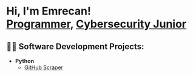 <h1>Hi, I'm Emrecan! <br/><a href="https://github.com/DrRorschach">Programmer</a>, <a href="https://www.linkedin.com/in/emrecan-g%C3%B6ren">Cybersecurity Junior</a></h1>

<h2>👨‍💻 Software Development Projects:</h2>

- <b>Python</b>
  - [GitHub Scraper](https://github.com/joshmadakor1/Package-Delivery-Pathfinding-Algorithm)

